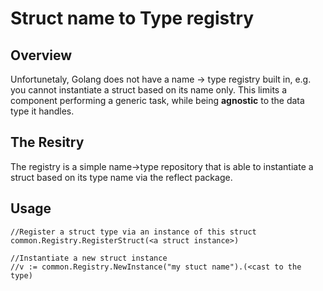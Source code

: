 # Struct name to Type registry

## Overview
Unfortunetaly, Golang does not have a name -> type registry built in, 
e.g. you cannot instantiate a struct based on its name only. 
This limits a component performing a generic task, while being **agnostic** to the data type it handles.

## The Resitry
The registry is a simple name->type repository that is able to instantiate a struct based on its type name via the reflect package.

## Usage
````
//Register a struct type via an instance of this struct
common.Registry.RegisterStruct(<a struct instance>)
````

````
//Instantiate a new struct instance
//v := common.Registry.NewInstance("my stuct name").(<cast to the type)
````